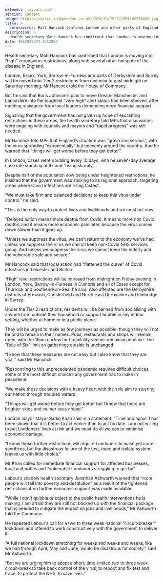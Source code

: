 ```yaml
--- 
extends: _layouts.post 
section: content 
image: https://static.independent.co.uk/2020/10/15/12/PRI168726402.jpg 
title: > 
  Coronavirus: Matt Hancock confirms London and other parts of England moving to 'high' tier 2 lockdown 
description: > 
  Health secretary Matt Hancock has confirmed that London is moving into “high” coronavirus restrictions, along with several other hotspots of the disease in England.London, Essex, York, Barrow-in-Furness and parts of Derbyshire and Surrey will be moved into Tier 2 restrictions from one minute past midnight on Saturday morning, Mr Hancock told the House of Commons.Mr Hancock told MPs that England’s situation was “grave and serious”, with the virus spreading “exponentially” but unevenly around the country.“Unless we suppress the virus, we can't return to the economy we've had, unless we suppress the virus we cannot keep non-Covid NHS services going.“A full national lockdown stretching for weeks and weeks and weeks, like we had through April, May and June, would be disastrous for society," said Mr Ashworth. 
date: 1602827374.4212253 
--- 
```

Health secretary Matt Hancock has confirmed that London is moving into “high” coronavirus restrictions, along with several other hotspots of the disease in England.

London, Essex, York, Barrow-in-Furness and parts of Derbyshire and Surrey will be moved into Tier 2 restrictions from one minute past midnight on Saturday morning, Mr Hancock told the House of Commons.

But he said that Boris Johnson’s plan to move Greater Manchester and Lancashire into the toughest “very high” alert status had been shelved, after meeting resistance from local leaders demanding more financial support.

Signalling that the government has not given up hope of escalating restrictions in these areas, the health secretary told MPs that discussions were ongoing with councils and mayors and “rapid progress” was still needed.

Mr Hancock told MPs that England’s situation was “grave and serious”, with the virus spreading “exponentially” but unevenly around the country. And he warned that “things will get worse before they get better”.

In London, cases were doubling every 10 days, with he seven-day average case rate standing at 97 and “rising sharply”.

Despite half of the population now being under heightened restrictions, he insisted that the government was sticking to its regional approach, targeting areas where Covid infections are rising fastest.

“We must take firm and balanced decisions to keep this virus under control,” he said.

“This is the only way to protect lives and livelihoods and we must act now.

“Delayed action means more deaths from Covid. It means more non Covid deaths, and it means more economic pain later, because the virus comes down slower than it goes up.

“Unless we suppress the virus, we can't return to the economy we've had, unless we suppress the virus we cannot keep non-Covid NHS services going. And unless we suppress the virus we cannot keep the elderly and the vulnerable safe and secure.”

Mr Hancock said that local action had “flattened the curve” of Covid infections in Leicester and Bolton.

“High” level restrictions will be imposed from midnight on Friday evening in London, York, Barrow-in-Furness in Cumbria and all of Essex except for Thurrock and Southend-on-Sea, he said. Also affected are the Derbyshire districts of Erewash, Chesterfield and North-East Derbyshire and Elmbridge in Surrey.

Under the Tier 2 restrictions, residents will be banned from socialising with anyone from outside their household or support bubble in any indoor setting, whether at home or in a public place.

They will be urged to make as few journeys as possible, though they will not be told to remain in their homes. Pubs, restaurants and shops will remain open, with the 10pm curfew for hospitality venues remaining in place. The “Rule of Six” limit on gatherings outside is unchanged.

“I know that these measures are not easy but I also know that they are vital,” said Mr Hancock

“Responding to this unprecedented pandemic requires difficult choices, some of the most difficult choices any government has to make in peacetime.

“We make these decisions with a heavy heart with the sole aim to steering our nation through troubled waters.

“Things will get worse before they get better but I know that there are brighter skies and calmer seas ahead.”

London mayor Mayor Sadiq Khan said in a statement: “Time and again it has been shown that it is better to act earlier than to act too late. I am not willing to put Londoners’ lives at risk and we must do all we can to minimise economic damage.

“I know these further restrictions will require Londoners to make yet more sacrifices, but the disastrous failure of the test, trace and isolate system leaves us with little choice.”

Mr Khan called for immediate financial support for affected businesses, local authorities and “vulnerable Londoners struggling to get by”.

Labour’s shadow health secretary Jonathan Ashworth warned that “more people will fall into poverty and destitution” as a result of the tightened restrictions if no further economic support was made available.

"While I don’t quibble or object to the public health interventions he is making, I am afraid they are still not backed up with the financial package that is needed to mitigate the impact on jobs and livelihoods,” Mr Ashworth told the Commons.

He repeated Labour’s call for a two to three week national “circuit-breaker” lockdown and offered to work constructively with the government to deliver it.

“A full national lockdown stretching for weeks and weeks and weeks, like we had through April, May and June, would be disastrous for society," said Mr Ashworth.

“But we are urging him to adopt a short, time-limited two to three week circuit-break to take back control of the virus, to reboot and fix test and trace, to protect the NHS, to save lives."